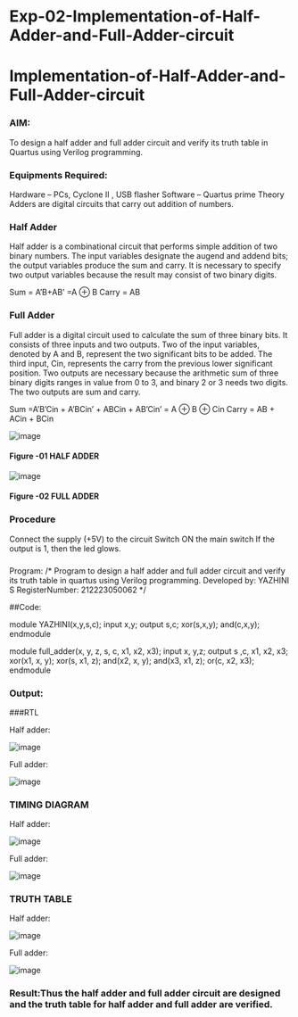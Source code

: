 # Exp-02-Implementation-of-Half-Adder-and-Full-Adder-circuit

# Implementation-of-Half-Adder-and-Full-Adder-circuit
### AIM:
To design a half adder and full adder circuit and verify its truth table in Quartus using Verilog programming.

### Equipments Required:
Hardware – PCs, Cyclone II , USB flasher
Software – Quartus prime
Theory
Adders are digital circuits that carry out addition of numbers.

### Half Adder
Half adder is a combinational circuit that performs simple addition of two binary numbers. The input variables designate the augend and addend bits; the output variables produce the sum and carry. It is necessary to specify two output variables because the result may consist of two binary digits.

Sum = A’B+AB’ =A ⊕ B Carry = AB

### Full Adder
Full adder is a digital circuit used to calculate the sum of three binary bits. It consists of three inputs and two outputs. Two of the input variables, denoted by A and B, represent the two significant bits to be added. The third input, Cin, represents the carry from the previous lower significant position. Two outputs are necessary because the arithmetic sum of three binary digits ranges in value from 0 to 3, and binary 2 or 3 needs two digits. The two outputs are sum and carry.

Sum =A’B’Cin + A’BCin’ + ABCin + AB’Cin’ = A ⊕ B ⊕ Cin Carry = AB + ACin + BCin

 ![image](https://user-images.githubusercontent.com/36288975/163552156-a13e5a56-c638-4110-97d9-8896907c8d25.png)

#### Figure -01 HALF ADDER 


![image](https://user-images.githubusercontent.com/36288975/163552057-b3547877-6d07-45b4-b7e0-bcfebfad9e1d.png)

#### Figure -02 FULL ADDER 

### Procedure

Connect the supply (+5V) to the circuit
Switch ON the main switch
If the output is 1, then the led glows.
### 
Program:
/*
Program to design a half adder and full adder circuit and verify its truth table in quartus using Verilog programming.
Developed by: YAZHINI S
RegisterNumber: 212223050062 
*/

##Code:

module YAZHINI(x,y,s,c); input x,y; output s,c; xor(s,x,y); and(c,x,y); endmodule

module full_adder(x, y, z, s, c, x1, x2, x3); input x, y,z; output s ,c, x1, x2, x3; xor(x1, x, y); xor(s, x1, z); and(x2, x, y); and(x3, x1, z); or(c, x2, x3); endmodule

### Output:
###RTL

Half adder:

![image](https://github.com/yazhini119/Exp-02-Implementation-of-Half-Adder-and-Full-Adder-circuit/assets/155442058/ac94e647-b91d-44ce-85a5-d42c66363491)

Full adder:

![image](https://github.com/yazhini119/Exp-02-Implementation-of-Half-Adder-and-Full-Adder-circuit/assets/155442058/2fc2e2e1-0d46-4291-ab05-094fa4aef4a3)

### TIMING DIAGRAM

Half adder:

![image](https://github.com/yazhini119/Exp-02-Implementation-of-Half-Adder-and-Full-Adder-circuit/assets/155442058/11474d4e-ba71-4541-942f-103e7ee2f0a9)

Full adder:

![image](https://github.com/yazhini119/Exp-02-Implementation-of-Half-Adder-and-Full-Adder-circuit/assets/155442058/48322b56-a80a-484c-9e11-3d6455d2e096)


### TRUTH TABLE 

Half adder:

![image](https://github.com/yazhini119/Exp-02-Implementation-of-Half-Adder-and-Full-Adder-circuit/assets/155442058/13c4f389-89f6-4524-8a34-33c186de0351)

Full adder:

![image](https://github.com/yazhini119/Exp-02-Implementation-of-Half-Adder-and-Full-Adder-circuit/assets/155442058/a1119f8f-4ecc-4b8f-8208-2ea9d19ffbb9)



### Result:Thus the half adder and full adder circuit are designed and the truth table for half adder and full adder are verified.
